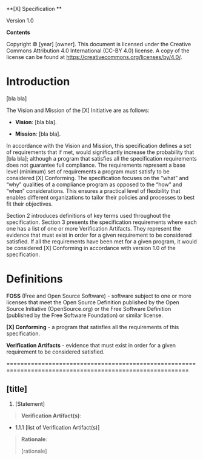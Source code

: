 **[X] Specification **

Version 1.0

**Contents**

Copyright © [year] [owner]. This document is licensed under
the Creative Commons Attribution 4.0 International (CC-BY 4.0) license.
A copy of the license can be found at
<https://creativecommons.org/licenses/by/4.0/>.

Introduction 
===========================================================================================================

[bla bla]

The Vision and Mission of the [X] Initiative are as follows:

-   **Vision**: [bla bla].

-   **Mission**: [bla bla].

In accordance with the Vision and Mission, this specification defines a
set of requirements that if met, would significantly increase the
probability that [bla bla]; although a 
program that satisfies all the specification requirements does not
guarantee full compliance. The requirements represent a base level
(minimum) set of requirements a program must satisfy to be considered
[X] Conforming. The specification focuses on the “what” and “why”
qualities of a compliance program as opposed to the “how” and “when”
considerations. This ensures a practical level of flexibility that
enables different organizations to tailor their policies and processes
to best fit their objectives.

Section 2 introduces definitions of key terms used throughout the
specification. Section 3 presents the specification requirements where
each one has a list of one or more Verification Artifacts. They
represent the evidence that must exist in order for a given requirement
to be considered satisfied. If all the requirements have been met for a
given program, it would be considered [X] Conforming in accordance
with version 1.0 of the specification.

Definitions
===========

**FOSS** (Free and Open Source Software) - software subject to one or
more licenses that meet the Open Source Definition published by the Open
Source Initiative (OpenSource.org) or the Free Software Definition
(published by the Free Software Foundation) or similar license.

**[X] Conforming** - a program that satisfies all the requirements
of this specification.

**Verification Artifacts** - evidence that must exist in order for a
given requirement to be considered satisfied.

==========================================================================================================

[title]
---------------------------------------------------------------------------------------------------------------------------------

1.  [Statement]

> **Verification Artifact(s)**:

-   1.1.1 [list of Verification Artifact(s)]

> **Rationale**:
>
> [rationale]


